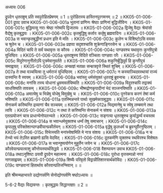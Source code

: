 अध्यायः 006

द्रुपदेन धृतराष्ट्रम् प्रति स्वपुरोहितप्रेषणम् ॥ 1 ॥ पुरोहितस्य हास्तिनपुरगमनम् ॥ 2 ॥
KK05-01-006-001	द्रुपद उवाच 
KK05-01-006-001a	भूतानां प्राणिनः श्रेष्ठाः प्राणिनां बुद्धिजीविनः ।
KK05-01-006-001c	बुद्धिमत्सु नराः श्रेष्ठा नरेष्वपि द्विजातयः ॥
KK05-01-006-002a	द्विजेषु वैद्याः श्रेयांसो वैद्येषु कृतबुद्धयः ।
KK05-01-006-002c	कृतबुद्धिषु कर्तारः कर्तृषु ब्रह्मवादिनः ॥
KK05-01-006-003a	स भवान्कृतबुद्धीनां प्रधान इति मे मतिः ।
KK05-01-006-003c	कुलेन च विशिष्टोऽसि वयसा च श्रुतेन च ।
KK05-01-006-003e	प्रज्ञया सदृशश्चासि शुक्रेणाङ्गिरसेन च ॥
KK05-01-006-004a	विदितं चापि ते सर्वं यथावृत्तः स कौरवः ।
KK05-01-006-004c	पाण्डवश्च यथावृत्तः कुन्तीपुत्रो युधिष्ठिरः ॥
KK05-01-006-005a	धृतराष्ट्रस्य विदिते वञ्चिताः पाण्डवाः परैः ।
KK05-01-006-005c	विदुरेणानुनीतोऽपि पुत्रमेवानुवर्तते ॥
KK05-01-006-006a	शकुनिर्बुद्धिपूर्वं हि कुन्तीपुत्रं समाह्वयत् ।
KK05-01-006-006c	अनक्षज्ञं मताक्षः सन्क्षत्रवृत्ते स्थितं शुचिम् ॥
KK05-01-006-007a	ते तथा वञ्चयित्वा तु धर्मराजं युधिष्ठिरम् ।
KK05-01-006-007c	न कस्याञ्चिदवस्थायां राज्यं दास्यन्ति वै स्वयम् ॥
KK05-01-006-008a	भवांस्तु धर्मसंयुक्तं धृतराष्ट्रं ब्रुवन्वचः ।
KK05-01-006-008c	मनांसि तस्य योधानां ध्रुवमावर्तयिष्यति ॥
KK05-01-006-009a	विदुरश्चापि तद्वाक्यं साधयिष्यति तावकम् ।
KK05-01-006-009c	भीष्मद्रोणकृपादीनां भेदं सञ्जनयिष्यति ॥
KK05-01-006-010a	अमात्येषु च भिन्नेषु योधेषु विमुखेषु च ।
KK05-01-006-010c	पुनरेकत्र करणं तेषां कर्म भविष्यति ॥
KK05-01-006-011a	एतस्मिन्नन्तरे पार्थाः सुखमेकाग्रबुद्धयः ।
KK05-01-006-011c	सेनाकर्म करिष्यन्ति द्रव्याणां चैव सञ्चयम् ॥
KK05-01-006-012a	भिद्यमानेषु च स्वेषु लम्बमाने तथा त्वयि ।
KK05-01-006-012c	न तथा ते करिष्यन्ति सेनाकर्म न संशयः ॥
KK05-01-006-013a	एतत्प्रयोजनं चात्र प्राधान्येनोपलभ्यते ।
KK05-01-006-013c	सङ्गत्या धृतराष्ट्रश्च कुर्याद्धर्म्यं वचस्तव ॥
KK05-01-006-014a	स भवान्धर्मयुक्तश्च धर्म्यं तेषु समाचरन् ।
KK05-01-006-014c	कृपालुषु परिक्लेशान्पाण्डवीयान्प्रकीर्तयन् ॥
KK05-01-006-015a	वृद्धेषु कुलधर्मं च ब्रुवन्पूर्वैरनुष्ठितम् ।
KK05-01-006-015c	विभेत्स्यति मनांस्येषामिति मे नात्र संशयः ॥
KK05-01-006-016a	न च तेभ्यो भयं तेऽस्ति ब्राह्मणो ह्यसि वेदवित् ।
KK05-01-006-016c	दूतकर्मणि युक्तश्च स्थविरश्च विशेषतः ॥
KK05-01-006-017a	स भवान्पुष्ययोगेन मुहूर्तेन जयेन च ।
KK05-01-006-017c	कौरवेयान्प्रयात्वाशु कौन्तेयस्यार्थसिद्धये ॥
KK05-01-006-018	वैशम्पायन उवाच 
KK05-01-006-018a	तथाऽनुशिष्टः प्रययौ द्रुपदेन महात्मना ।
KK05-01-006-018c	पुरोधा वृत्तसम्पन्नो नगरं नागसाह्वयम् ॥
KK05-01-006-019a	शिष्यैः परिवृतो विद्वान्नीतिशास्त्रार्थकोविदः ।
KK05-01-006-019c	पाण्डवानां हितार्थाय कौरवान्प्रतिजग्मिवान् ॥ ॥

इति श्रीमन्महाभारते उद्योगपर्वणि सेनोद्योगपर्वणि षष्ठोऽध्यायः ॥

5-6-2 वैद्याः विद्यावन्तः । कृतबुद्धयः सिद्धान्तज्ञाः ॥ 2 ॥
